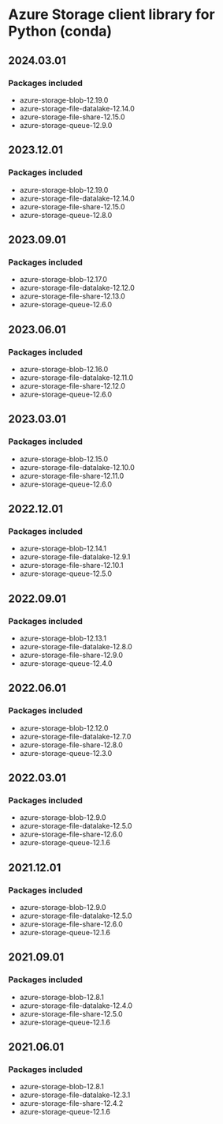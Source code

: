# Azure Storage client library for Python (conda)

## 2024.03.01

### Packages included

- azure-storage-blob-12.19.0
- azure-storage-file-datalake-12.14.0
- azure-storage-file-share-12.15.0
- azure-storage-queue-12.9.0

## 2023.12.01

### Packages included

- azure-storage-blob-12.19.0
- azure-storage-file-datalake-12.14.0
- azure-storage-file-share-12.15.0
- azure-storage-queue-12.8.0

## 2023.09.01

### Packages included

- azure-storage-blob-12.17.0
- azure-storage-file-datalake-12.12.0
- azure-storage-file-share-12.13.0
- azure-storage-queue-12.6.0

## 2023.06.01

### Packages included

- azure-storage-blob-12.16.0
- azure-storage-file-datalake-12.11.0
- azure-storage-file-share-12.12.0
- azure-storage-queue-12.6.0

## 2023.03.01

### Packages included

- azure-storage-blob-12.15.0
- azure-storage-file-datalake-12.10.0
- azure-storage-file-share-12.11.0
- azure-storage-queue-12.6.0

## 2022.12.01

### Packages included

- azure-storage-blob-12.14.1
- azure-storage-file-datalake-12.9.1
- azure-storage-file-share-12.10.1
- azure-storage-queue-12.5.0

## 2022.09.01

### Packages included

- azure-storage-blob-12.13.1
- azure-storage-file-datalake-12.8.0
- azure-storage-file-share-12.9.0
- azure-storage-queue-12.4.0

## 2022.06.01

### Packages included

- azure-storage-blob-12.12.0
- azure-storage-file-datalake-12.7.0
- azure-storage-file-share-12.8.0
- azure-storage-queue-12.3.0

## 2022.03.01

### Packages included

- azure-storage-blob-12.9.0
- azure-storage-file-datalake-12.5.0
- azure-storage-file-share-12.6.0
- azure-storage-queue-12.1.6

## 2021.12.01

### Packages included

- azure-storage-blob-12.9.0
- azure-storage-file-datalake-12.5.0
- azure-storage-file-share-12.6.0
- azure-storage-queue-12.1.6

## 2021.09.01

### Packages included

- azure-storage-blob-12.8.1
- azure-storage-file-datalake-12.4.0
- azure-storage-file-share-12.5.0
- azure-storage-queue-12.1.6

## 2021.06.01

### Packages included

- azure-storage-blob-12.8.1
- azure-storage-file-datalake-12.3.1
- azure-storage-file-share-12.4.2
- azure-storage-queue-12.1.6
